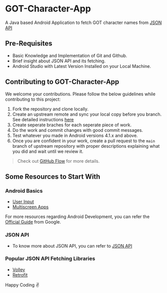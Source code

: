 # GOT-Character-App
A Java based Android Application to fetch GOT character names from [JSON API](https://raw.githubusercontent.com/jeffreylancaster/game-of-thrones/master/data/characters.json)

## Pre-Requisites
 * Basic Knowledge and Implementation of Git and Github.
 * Brief insight about JSON API and its fetching.
 * Android Studio with Latest Version Installed on your Local Machine.

## Contributing to GOT-Character-App

We welcome your contributions. Please follow the below guidelines while contributing to this project:

1. Fork the repository and clone locally.
2. Create an upstream remote and sync your local copy before you branch. See detailed instructions [here](https://help.github.com/articles/syncing-a-fork)
3. Create seperate braches for each seperate piece of work.
4. Do the work and commit changes with good commit messages.
5. Test whatever you made in Android versions 4.1.x and above.
6. Once you are confident in your work, create a pull request to the `main` branch of upstream repository with proper descriptions explaining what you did and wait until we review it.

> Check out [GitHub Flow](https://guides.github.com/introduction/flow/) for more details.

## Some Resources to Start With
### Android Basics
  * [User Input](https://classroom.udacity.com/courses/ud836)
  * [Multiscreen Apps](https://www.udacity.com/course/android-basics-multiscreen-apps--ud839)
  
For more resources regarding Android Development, you can refer the [Official Guide](https://developer.android.com/guide) from Google.

### JSON API
  * To know more about JSON API, you can refer to [JSON API](https://jsonapi.org/)

### Popular JSON API Fetching Libraries
  * [Volley](https://developer.android.com/training/volley)
  * [Retrofit](https://square.github.io/retrofit/)

Happy Coding ✌️
